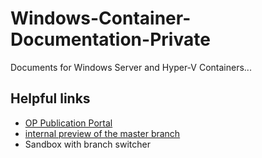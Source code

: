 # Windows-Container-Documentation-Private
Documents for Windows Server and Hyper-V Containers...

## Helpful links
* [OP Publication Portal](https://op-portal-prod.azurewebsites.net/#/containers/repository/repositories/All)
* [internal preview of the master branch](https://int.msdn.microsoft.com/virtualization/windowscontainers/containers_welcome)
* Sandbox with branch switcher
